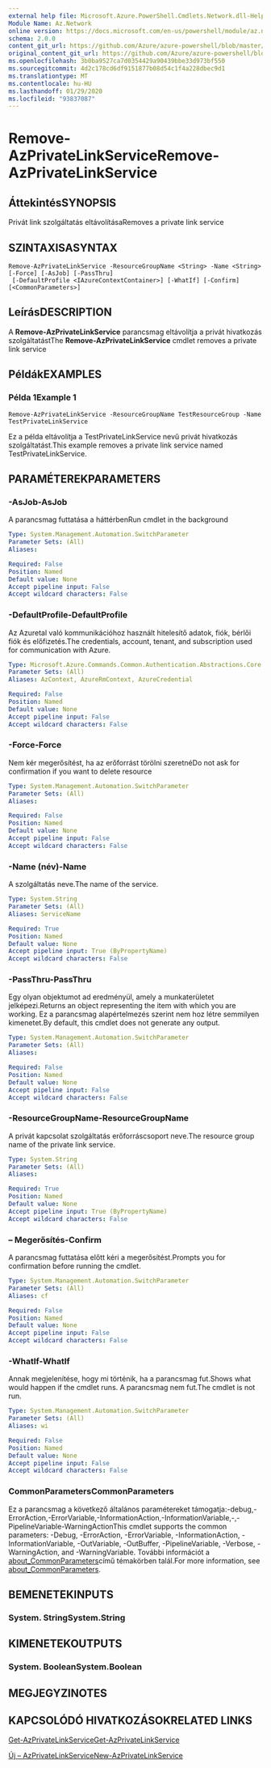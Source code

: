 ```yaml
---
external help file: Microsoft.Azure.PowerShell.Cmdlets.Network.dll-Help.xml
Module Name: Az.Network
online version: https://docs.microsoft.com/en-us/powershell/module/az.network/remove-azprivatelinkservice
schema: 2.0.0
content_git_url: https://github.com/Azure/azure-powershell/blob/master/src/Network/Network/help/Remove-AzPrivateLinkService.md
original_content_git_url: https://github.com/Azure/azure-powershell/blob/master/src/Network/Network/help/Remove-AzPrivateLinkService.md
ms.openlocfilehash: 3b0ba9527ca7d0354429a90439bbe33d973bf550
ms.sourcegitcommit: 4d2c178cd6df9151877b08d54c1f4a228dbec9d1
ms.translationtype: MT
ms.contentlocale: hu-HU
ms.lasthandoff: 01/29/2020
ms.locfileid: "93837087"
---
```

# <span data-ttu-id="19945-101">Remove-AzPrivateLinkService</span><span class="sxs-lookup"><span data-stu-id="19945-101">Remove-AzPrivateLinkService</span></span>

## <span data-ttu-id="19945-102">Áttekintés</span><span class="sxs-lookup"><span data-stu-id="19945-102">SYNOPSIS</span></span>
<span data-ttu-id="19945-103">Privát link szolgáltatás eltávolítása</span><span class="sxs-lookup"><span data-stu-id="19945-103">Removes a private link service</span></span>

## <span data-ttu-id="19945-104">SZINTAXISA</span><span class="sxs-lookup"><span data-stu-id="19945-104">SYNTAX</span></span>

```
Remove-AzPrivateLinkService -ResourceGroupName <String> -Name <String> [-Force] [-AsJob] [-PassThru]
 [-DefaultProfile <IAzureContextContainer>] [-WhatIf] [-Confirm] [<CommonParameters>]
```

## <span data-ttu-id="19945-105">Leírás</span><span class="sxs-lookup"><span data-stu-id="19945-105">DESCRIPTION</span></span>
<span data-ttu-id="19945-106">A **Remove-AzPrivateLinkService** parancsmag eltávolítja a privát hivatkozás szolgáltatást</span><span class="sxs-lookup"><span data-stu-id="19945-106">The **Remove-AzPrivateLinkService** cmdlet removes a private link service</span></span>

## <span data-ttu-id="19945-107">Példák</span><span class="sxs-lookup"><span data-stu-id="19945-107">EXAMPLES</span></span>

### <span data-ttu-id="19945-108">Példa 1</span><span class="sxs-lookup"><span data-stu-id="19945-108">Example 1</span></span>
```
Remove-AzPrivateLinkService -ResourceGroupName TestResourceGroup -Name TestPrivateLinkService
```

<span data-ttu-id="19945-109">Ez a példa eltávolítja a TestPrivateLinkService nevű privát hivatkozás szolgáltatást.</span><span class="sxs-lookup"><span data-stu-id="19945-109">This example removes a private link service named TestPrivateLinkService.</span></span>

## <span data-ttu-id="19945-110">PARAMÉTEREK</span><span class="sxs-lookup"><span data-stu-id="19945-110">PARAMETERS</span></span>

### <span data-ttu-id="19945-111">-AsJob</span><span class="sxs-lookup"><span data-stu-id="19945-111">-AsJob</span></span>
<span data-ttu-id="19945-112">A parancsmag futtatása a háttérben</span><span class="sxs-lookup"><span data-stu-id="19945-112">Run cmdlet in the background</span></span>

```yaml
Type: System.Management.Automation.SwitchParameter
Parameter Sets: (All)
Aliases:

Required: False
Position: Named
Default value: None
Accept pipeline input: False
Accept wildcard characters: False
```

### <span data-ttu-id="19945-113">-DefaultProfile</span><span class="sxs-lookup"><span data-stu-id="19945-113">-DefaultProfile</span></span>
<span data-ttu-id="19945-114">Az Azuretal való kommunikációhoz használt hitelesítő adatok, fiók, bérlői fiók és előfizetés.</span><span class="sxs-lookup"><span data-stu-id="19945-114">The credentials, account, tenant, and subscription used for communication with Azure.</span></span>

```yaml
Type: Microsoft.Azure.Commands.Common.Authentication.Abstractions.Core.IAzureContextContainer
Parameter Sets: (All)
Aliases: AzContext, AzureRmContext, AzureCredential

Required: False
Position: Named
Default value: None
Accept pipeline input: False
Accept wildcard characters: False
```

### <span data-ttu-id="19945-115">-Force</span><span class="sxs-lookup"><span data-stu-id="19945-115">-Force</span></span>
<span data-ttu-id="19945-116">Nem kér megerősítést, ha az erőforrást törölni szeretné</span><span class="sxs-lookup"><span data-stu-id="19945-116">Do not ask for confirmation if you want to delete resource</span></span>

```yaml
Type: System.Management.Automation.SwitchParameter
Parameter Sets: (All)
Aliases:

Required: False
Position: Named
Default value: None
Accept pipeline input: False
Accept wildcard characters: False
```

### <span data-ttu-id="19945-117">-Name (név)</span><span class="sxs-lookup"><span data-stu-id="19945-117">-Name</span></span>
<span data-ttu-id="19945-118">A szolgáltatás neve.</span><span class="sxs-lookup"><span data-stu-id="19945-118">The name of the service.</span></span>

```yaml
Type: System.String
Parameter Sets: (All)
Aliases: ServiceName

Required: True
Position: Named
Default value: None
Accept pipeline input: True (ByPropertyName)
Accept wildcard characters: False
```

### <span data-ttu-id="19945-119">-PassThru</span><span class="sxs-lookup"><span data-stu-id="19945-119">-PassThru</span></span>
<span data-ttu-id="19945-120">Egy olyan objektumot ad eredményül, amely a munkaterületet jelképezi.</span><span class="sxs-lookup"><span data-stu-id="19945-120">Returns an object representing the item with which you are working.</span></span>
<span data-ttu-id="19945-121">Ez a parancsmag alapértelmezés szerint nem hoz létre semmilyen kimenetet.</span><span class="sxs-lookup"><span data-stu-id="19945-121">By default, this cmdlet does not generate any output.</span></span>

```yaml
Type: System.Management.Automation.SwitchParameter
Parameter Sets: (All)
Aliases:

Required: False
Position: Named
Default value: None
Accept pipeline input: False
Accept wildcard characters: False
```

### <span data-ttu-id="19945-122">-ResourceGroupName</span><span class="sxs-lookup"><span data-stu-id="19945-122">-ResourceGroupName</span></span>
<span data-ttu-id="19945-123">A privát kapcsolat szolgáltatás erőforráscsoport neve.</span><span class="sxs-lookup"><span data-stu-id="19945-123">The resource group name of the private link service.</span></span>

```yaml
Type: System.String
Parameter Sets: (All)
Aliases:

Required: True
Position: Named
Default value: None
Accept pipeline input: True (ByPropertyName)
Accept wildcard characters: False
```

### <span data-ttu-id="19945-124">– Megerősítés</span><span class="sxs-lookup"><span data-stu-id="19945-124">-Confirm</span></span>
<span data-ttu-id="19945-125">A parancsmag futtatása előtt kéri a megerősítést.</span><span class="sxs-lookup"><span data-stu-id="19945-125">Prompts you for confirmation before running the cmdlet.</span></span>

```yaml
Type: System.Management.Automation.SwitchParameter
Parameter Sets: (All)
Aliases: cf

Required: False
Position: Named
Default value: None
Accept pipeline input: False
Accept wildcard characters: False
```

### <span data-ttu-id="19945-126">-WhatIf</span><span class="sxs-lookup"><span data-stu-id="19945-126">-WhatIf</span></span>
<span data-ttu-id="19945-127">Annak megjelenítése, hogy mi történik, ha a parancsmag fut.</span><span class="sxs-lookup"><span data-stu-id="19945-127">Shows what would happen if the cmdlet runs.</span></span>
<span data-ttu-id="19945-128">A parancsmag nem fut.</span><span class="sxs-lookup"><span data-stu-id="19945-128">The cmdlet is not run.</span></span>

```yaml
Type: System.Management.Automation.SwitchParameter
Parameter Sets: (All)
Aliases: wi

Required: False
Position: Named
Default value: None
Accept pipeline input: False
Accept wildcard characters: False
```

### <span data-ttu-id="19945-129">CommonParameters</span><span class="sxs-lookup"><span data-stu-id="19945-129">CommonParameters</span></span>
<span data-ttu-id="19945-130">Ez a parancsmag a következő általános paramétereket támogatja:-debug,-ErrorAction,-ErrorVariable,-InformationAction,-InformationVariable,-,-PipelineVariable-WarningAction</span><span class="sxs-lookup"><span data-stu-id="19945-130">This cmdlet supports the common parameters: -Debug, -ErrorAction, -ErrorVariable, -InformationAction, -InformationVariable, -OutVariable, -OutBuffer, -PipelineVariable, -Verbose, -WarningAction, and -WarningVariable.</span></span> <span data-ttu-id="19945-131">További információt a [about_CommonParameters](https://go.microsoft.com/fwlink/?LinkID=113216)című témakörben talál.</span><span class="sxs-lookup"><span data-stu-id="19945-131">For more information, see [about_CommonParameters](https://go.microsoft.com/fwlink/?LinkID=113216).</span></span>

## <span data-ttu-id="19945-132">BEMENETEK</span><span class="sxs-lookup"><span data-stu-id="19945-132">INPUTS</span></span>

### <span data-ttu-id="19945-133">System. String</span><span class="sxs-lookup"><span data-stu-id="19945-133">System.String</span></span>

## <span data-ttu-id="19945-134">KIMENETEK</span><span class="sxs-lookup"><span data-stu-id="19945-134">OUTPUTS</span></span>

### <span data-ttu-id="19945-135">System. Boolean</span><span class="sxs-lookup"><span data-stu-id="19945-135">System.Boolean</span></span>

## <span data-ttu-id="19945-136">MEGJEGYZI</span><span class="sxs-lookup"><span data-stu-id="19945-136">NOTES</span></span>

## <span data-ttu-id="19945-137">KAPCSOLÓDÓ HIVATKOZÁSOK</span><span class="sxs-lookup"><span data-stu-id="19945-137">RELATED LINKS</span></span>

[<span data-ttu-id="19945-138">Get-AzPrivateLinkService</span><span class="sxs-lookup"><span data-stu-id="19945-138">Get-AzPrivateLinkService</span></span>](./Get-AzPrivateLinkService.md)

[<span data-ttu-id="19945-139">Új – AzPrivateLinkService</span><span class="sxs-lookup"><span data-stu-id="19945-139">New-AzPrivateLinkService</span></span>](./New-AzPrivateLinkService.md)